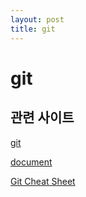 ```yaml
---
layout: post
title: git
---
```


# git

## 관련 사이트
[git](https://www.git-scm.com/ "git homepage")

[document](https://www.git-scm.com/doc "git documentation")

[Git Cheat Sheet](https://training.github.com/downloads/ko/github-git-cheat-sheet/ "Git Cheat Sheet")
